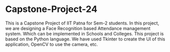 ﻿# Capstone-Project-24
This is a Capstone Project of IIT Patna for Sem-2 students.
In this project, we are designing a Face Recognition based Attendance management system. Which can be implemented in Schools and Colleges.
This project is based on the Python language. We have used Tkinter to create the UI of this application, OpenCV to use the camera, etc.
